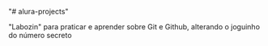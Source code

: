 "# alura-projects"

"Labozin" para praticar e aprender sobre Git e Github, alterando o joguinho do número secreto
